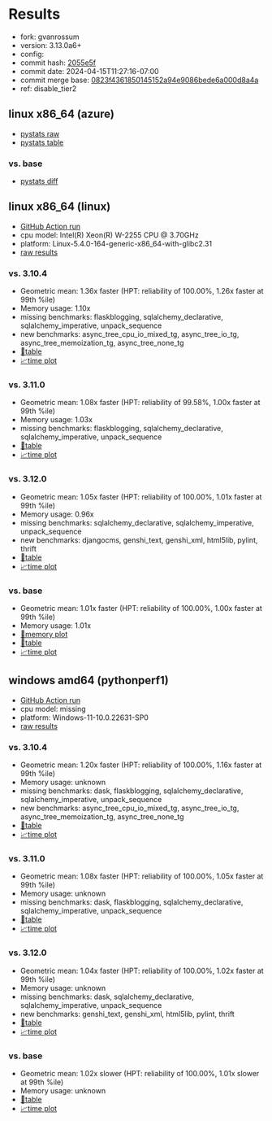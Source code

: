 # Results

- fork: gvanrossum
- version: 3.13.0a6+
- config: 
- commit hash: [2055e5f](https://github.com/gvanrossum/cpython/commit/2055e5f)
- commit date: 2024-04-15T11:27:16-07:00
- commit merge base: [0823f4361850145152a94e9086bede6a000d8a4a](https://github.com/gvanrossum/cpython/commit/0823f4361850145152a94e9086bede6a000d8a4a)
- ref: disable_tier2

## linux x86_64 (azure)

- [pystats raw](bm-20240415-azure-x86_64-gvanrossum-disable_tier2-3.13.0a6%2B-2055e5f-pystats.json)
- [pystats table](bm-20240415-azure-x86_64-gvanrossum-disable_tier2-3.13.0a6%2B-2055e5f-pystats.md)

### vs. base

- [pystats diff](bm-20240415-azure-x86_64-gvanrossum-disable_tier2-3.13.0a6%2B-2055e5f-pystats-vs-base.md)

## linux x86_64 (linux)

- [GitHub Action run](https://github.com/faster-cpython/benchmarking/actions/runs/8694420849)
- cpu model: Intel(R) Xeon(R) W-2255 CPU @ 3.70GHz
- platform: Linux-5.4.0-164-generic-x86_64-with-glibc2.31
- [raw results](bm-20240415-linux-x86_64-gvanrossum-disable_tier2-3.13.0a6%2B-2055e5f.json)

### vs. 3.10.4

- Geometric mean: 1.36x faster (HPT: reliability of 100.00%, 1.26x faster at 99th %ile)
- Memory usage: 1.10x
- missing benchmarks: flaskblogging, sqlalchemy_declarative, sqlalchemy_imperative, unpack_sequence
- new benchmarks: async_tree_cpu_io_mixed_tg, async_tree_io_tg, async_tree_memoization_tg, async_tree_none_tg
- [📄table](bm-20240415-linux-x86_64-gvanrossum-disable_tier2-3.13.0a6%2B-2055e5f-vs-3.10.4.md)
- [📈time plot](bm-20240415-linux-x86_64-gvanrossum-disable_tier2-3.13.0a6%2B-2055e5f-vs-3.10.4.png)

### vs. 3.11.0

- Geometric mean: 1.08x faster (HPT: reliability of 99.58%, 1.00x faster at 99th %ile)
- Memory usage: 1.03x
- missing benchmarks: flaskblogging, sqlalchemy_declarative, sqlalchemy_imperative, unpack_sequence
- [📄table](bm-20240415-linux-x86_64-gvanrossum-disable_tier2-3.13.0a6%2B-2055e5f-vs-3.11.0.md)
- [📈time plot](bm-20240415-linux-x86_64-gvanrossum-disable_tier2-3.13.0a6%2B-2055e5f-vs-3.11.0.png)

### vs. 3.12.0

- Geometric mean: 1.05x faster (HPT: reliability of 100.00%, 1.01x faster at 99th %ile)
- Memory usage: 0.96x
- missing benchmarks: sqlalchemy_declarative, sqlalchemy_imperative, unpack_sequence
- new benchmarks: djangocms, genshi_text, genshi_xml, html5lib, pylint, thrift
- [📄table](bm-20240415-linux-x86_64-gvanrossum-disable_tier2-3.13.0a6%2B-2055e5f-vs-3.12.0.md)
- [📈time plot](bm-20240415-linux-x86_64-gvanrossum-disable_tier2-3.13.0a6%2B-2055e5f-vs-3.12.0.png)

### vs. base

- Geometric mean: 1.01x faster (HPT: reliability of 100.00%, 1.00x faster at 99th %ile)
- Memory usage: 1.01x
- [🧠memory plot](bm-20240415-linux-x86_64-gvanrossum-disable_tier2-3.13.0a6%2B-2055e5f-vs-base-mem.png)
- [📄table](bm-20240415-linux-x86_64-gvanrossum-disable_tier2-3.13.0a6%2B-2055e5f-vs-base.md)
- [📈time plot](bm-20240415-linux-x86_64-gvanrossum-disable_tier2-3.13.0a6%2B-2055e5f-vs-base.png)

## windows amd64 (pythonperf1)

- [GitHub Action run](https://github.com/faster-cpython/benchmarking/actions/runs/8695202898)
- cpu model: missing
- platform: Windows-11-10.0.22631-SP0
- [raw results](bm-20240415-pythonperf1-amd64-gvanrossum-disable_tier2-3.13.0a6%2B-2055e5f.json)

### vs. 3.10.4

- Geometric mean: 1.20x faster (HPT: reliability of 100.00%, 1.16x faster at 99th %ile)
- Memory usage: unknown
- missing benchmarks: dask, flaskblogging, sqlalchemy_declarative, sqlalchemy_imperative, unpack_sequence
- new benchmarks: async_tree_cpu_io_mixed_tg, async_tree_io_tg, async_tree_memoization_tg, async_tree_none_tg
- [📄table](bm-20240415-pythonperf1-amd64-gvanrossum-disable_tier2-3.13.0a6%2B-2055e5f-vs-3.10.4.md)
- [📈time plot](bm-20240415-pythonperf1-amd64-gvanrossum-disable_tier2-3.13.0a6%2B-2055e5f-vs-3.10.4.png)

### vs. 3.11.0

- Geometric mean: 1.08x faster (HPT: reliability of 100.00%, 1.05x faster at 99th %ile)
- Memory usage: unknown
- missing benchmarks: dask, flaskblogging, sqlalchemy_declarative, sqlalchemy_imperative, unpack_sequence
- [📄table](bm-20240415-pythonperf1-amd64-gvanrossum-disable_tier2-3.13.0a6%2B-2055e5f-vs-3.11.0.md)
- [📈time plot](bm-20240415-pythonperf1-amd64-gvanrossum-disable_tier2-3.13.0a6%2B-2055e5f-vs-3.11.0.png)

### vs. 3.12.0

- Geometric mean: 1.04x faster (HPT: reliability of 100.00%, 1.02x faster at 99th %ile)
- Memory usage: unknown
- missing benchmarks: dask, sqlalchemy_declarative, sqlalchemy_imperative, unpack_sequence
- new benchmarks: genshi_text, genshi_xml, html5lib, pylint, thrift
- [📄table](bm-20240415-pythonperf1-amd64-gvanrossum-disable_tier2-3.13.0a6%2B-2055e5f-vs-3.12.0.md)
- [📈time plot](bm-20240415-pythonperf1-amd64-gvanrossum-disable_tier2-3.13.0a6%2B-2055e5f-vs-3.12.0.png)

### vs. base

- Geometric mean: 1.02x slower (HPT: reliability of 100.00%, 1.01x slower at 99th %ile)
- Memory usage: unknown
- [📄table](bm-20240415-pythonperf1-amd64-gvanrossum-disable_tier2-3.13.0a6%2B-2055e5f-vs-base.md)
- [📈time plot](bm-20240415-pythonperf1-amd64-gvanrossum-disable_tier2-3.13.0a6%2B-2055e5f-vs-base.png)

